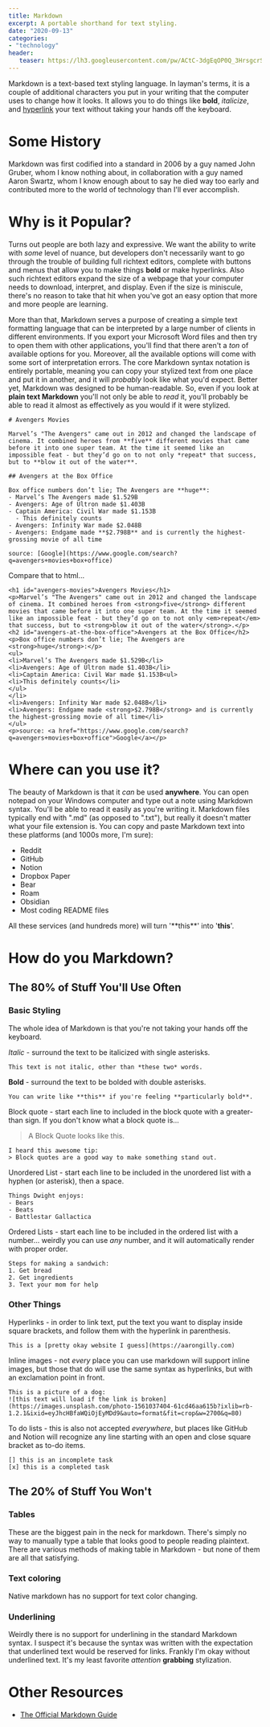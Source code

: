 ```yaml
---
title: Markdown
excerpt: A portable shorthand for text styling.
date: "2020-09-13"
categories:
- "technology"
header:
   teaser: https://lh3.googleusercontent.com/pw/ACtC-3dgEqOP0Q_3HrsgcrS1vhNW_fEhTm-EYhJRB3B9qNMSxzBQHYUqsTLsTnP6Hr93Rt7xiEGvZpriwR7Vo_Fm48eHyfo7ShTiDbxD4j0P2GupXmno_QCxUAkx-r8b21OIjBfi9oUheMlDGDdI5gFekcQ76g=w250
---
```


Markdown is a text-based text styling language. In layman's terms, it is a couple of additional characters you put in your writing that the computer uses to change how it looks. It allows you to do things like **bold**, *italicize*, and [hyperlink](https://en.wikipedia.org/wiki/Hyperlink) your text without taking your hands off the keyboard. 

# Some History

Markdown was first codified into a standard in 2006 by a guy named John Gruber, whom I know nothing about, in collaboration with a guy named Aaron Swartz, whom I know enough about to say he died way too early and contributed more to the world of technology than I'll ever accomplish.

# Why is it Popular?

Turns out people are both lazy and expressive. We want the ability to write with *some* level of nuance, but developers don't necessarily want to go through the trouble of building full richtext editors, complete with buttons and menus that allow you to make things **bold** or make hyperlinks. Also such richtext editors expand the size of a webpage that your computer needs to download, interpret, and display. Even if the size is miniscule, there's no reason to take that hit when you've got an easy option that more and more people are learning.

More than that, Markdown serves a purpose of creating a simple text formatting language that can be interpreted by a large number of clients in different environments. If you export your Microsoft Word files and then try to open them with other applications, you'll find that there aren't a *ton* of available options for you. Moreover, all the available options will come with some sort of interpretation errors.  The core Markdown syntax notation is entirely portable, meaning you can copy your stylized text from one place and put it in another, and it will *probably* look like what you'd expect. Better yet, Markdown was designed to be human-readable. So, even if you look at **plain text Markdown** you'll not only be able to *read* it, you'll probably be able to read it almost as effectively as you would if it were stylized.

```
# Avengers Movies

Marvel’s "The Avengers" came out in 2012 and changed the landscape of cinema. It combined heroes from **five** different movies that came before it into one super team. At the time it seemed like an impossible feat - but they’d go on to not only *repeat* that success, but to **blow it out of the water**.

## Avengers at the Box Office

Box office numbers don’t lie; The Avengers are **huge**:
- Marvel’s The Avengers made $1.529B
- Avengers: Age of Ultron made $1.403B
- Captain America: Civil War made $1.153B
  - This definitely counts
- Avengers: Infinity War made $2.048B
- Avengers: Endgame made **$2.798B** and is currently the highest-grossing movie of all time

source: [Google](https://www.google.com/search?q=avengers+movies+box+office)
```

Compare that to html...
```
<h1 id="avengers-movies">Avengers Movies</h1>
<p>Marvel’s "The Avengers" came out in 2012 and changed the landscape of cinema. It combined heroes from <strong>five</strong> different movies that came before it into one super team. At the time it seemed like an impossible feat - but they’d go on to not only <em>repeat</em> that success, but to <strong>blow it out of the water</strong>.</p>
<h2 id="avengers-at-the-box-office">Avengers at the Box Office</h2>
<p>Box office numbers don’t lie; The Avengers are <strong>huge</strong>:</p>
<ul>
<li>Marvel’s The Avengers made $1.529B</li>
<li>Avengers: Age of Ultron made $1.403B</li>
<li>Captain America: Civil War made $1.153B<ul>
<li>This definitely counts</li>
</ul>
</li>
<li>Avengers: Infinity War made $2.048B</li>
<li>Avengers: Endgame made <strong>$2.798B</strong> and is currently the highest-grossing movie of all time</li>
</ul>
<p>source: <a href="https://www.google.com/search?q=avengers+movies+box+office">Google</a></p>

```

# Where can you use it?

The beauty of Markdown is that it *can* be used **anywhere**. You can open notepad on your Windows computer and type out a note using Markdown syntax. You'll be able to read it easily as you're writing it. Markdown files typically end with ".md" (as opposed to ".txt"), but really it doesn't matter what your file extension is. You can copy and paste Markdown text into these platforms (and 1000s more, I'm sure):

- Reddit
- GitHub
- Notion
- Dropbox Paper
- Bear
- Roam
- Obsidian
- Most coding README files

All these services (and hundreds more) will turn '\*\*this\*\*' into '**this**'.

# How do you Markdown?

## The 80% of Stuff You'll Use Often

### Basic Styling

The whole idea of Markdown is that you're not taking your hands off the keyboard.

*Italic* - surround the text to be italicized with single asterisks.

~~~
This text is not italic, other than *these two* words.
~~~

**Bold** - surround the text to be bolded with double asterisks.

~~~
You can write like **this** if you're feeling **particularly bold**.
~~~

Block quote - start each line to included in the block quote with a greater-than sign. If you don't know what a block quote is...

> A Block Quote looks like this.

~~~
I heard this awesome tip:
> Block quotes are a good way to make something stand out.
~~~

Unordered List - start each line to be included in the unordered list with a hyphen (or asterisk), then a space.

~~~
Things Dwight enjoys:
- Bears
- Beats
- Battlestar Gallactica
~~~

Ordered Lists - start each line to be included in the ordered list with a number... weirdly you can use *any* number, and it will automatically render with proper order.

~~~
Steps for making a sandwich:
1. Get bread
2. Get ingredients
3. Text your mom for help
~~~

### Other Things

Hyperlinks - in order to link text, put the text you want to display inside square brackets, and follow them with the hyperlink in parenthesis.

~~~
This is a [pretty okay website I guess](https://aarongilly.com)
~~~

Inline images - not *every* place you can use markdown will support inline images, but those that do will use the same syntax as hyperlinks, but with an exclamation point in front.

~~~
This is a picture of a dog:
![this text will load if the link is broken](https://images.unsplash.com/photo-1561037404-61cd46aa615b?ixlib=rb-1.2.1&ixid=eyJhcHBfaWQiOjEyMDd9&auto=format&fit=crop&w=2700&q=80)
~~~

To do lists - this is also not accepted *everywhere*, but places like GitHub and Notion will recognize any line starting with an open and close square bracket as to-do items.

~~~
[] this is an incomplete task
[x] this is a completed task
~~~

## The 20% of Stuff You Won't

### Tables

These are the biggest pain in the neck for markdown. There's simply no way to manually type a table that looks good to people reading plaintext. There are various methods of making table in Markdown - but none of them are all that satisfying.

### Text coloring

Native markdown has no support for text color changing.

### Underlining

Weirdly there is no support for underlining in the standard Markdown syntax. I suspect it's because the syntax was written with the expectation that underlined text would be reserved for links. Frankly I'm okay without underlined text. It's my least favorite *attention* **grabbing** stylization.

# Other Resources
- [The Official Markdown Guide](https://www.markdownguide.org)